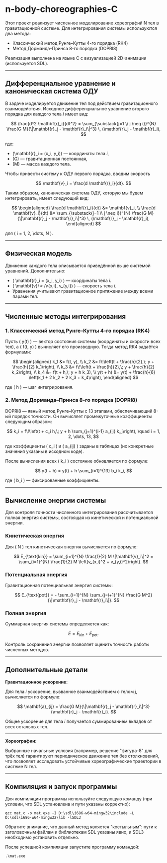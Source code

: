 # n-body-choreographies-C

Этот проект реализует численное моделирование хореографий N тел в гравитационной системе. Для интегрирования системы используются два метода:
- Классический метод Рунге–Кутты 4-го порядка (RK4)
- Метод Дорманда–Принса 8-го порядка (DOPRI8)

Реализация выполнена на языке C с визуализацией 2D-анимации (используется SDL).

---

## Дифференциальное уравнение и каноническая система ОДУ

В задаче моделируется движение тел под действием гравитационного взаимодействия. Исходное дифференциальное уравнение второго порядка для каждого тела *i* имеет вид:

$$
\frac{d^2 \mathbf{r}_i}{dt^2} = \sum_{\substack{j=1 \\ j \neq i}}^{N} \frac{G M}{\|\mathbf{r}_j - \mathbf{r}_i\|^3} \, (\mathbf{r}_j - \mathbf{r}_i),
$$

где:
- \(\mathbf{r}_i = (x_i, y_i)\) — координаты тела *i*,
- \(G\) — гравитационная постоянная,
- \(M\) — масса каждого тела.

Чтобы привести систему к ОДУ первого порядка, вводим скорость

$$
\mathbf{v}_i = \frac{d \mathbf{r}_i}{dt}.
$$

Таким образом, каноническая система ОДУ, которую мы будем интегрировать, имеет следующий вид:

$$
\begin{aligned}
\frac{d \mathbf{r}_i}{dt} &= \mathbf{v}_i, \\
\frac{d \mathbf{v}_i}{dt} &= \sum_{\substack{j=1 \\ j \neq i}}^{N} \frac{G M}{\|\mathbf{r}_j - \mathbf{r}_i\|^3} \, (\mathbf{r}_j - \mathbf{r}_i),
\end{aligned}
$$

для \( i = 1, 2, \dots, N \).

---

## Физическая модель

Движение каждого тела описывается приведённой выше системой уравнений. Дополнительно:
- \( \mathbf{r}_i = (x_i, y_i) \) — координаты тела *i*.
- \( \mathbf{v}_i = (v_{x,i}, v_{y,i}) \) — скорость тела *i*.
- Уравнения учитывают гравитационное притяжение между всеми парами тел.

---

## Численные методы интегрирования

### 1. Классический метод Рунге–Кутты 4-го порядка (RK4)

Пусть \( y(t) \) — вектор состояния системы (координаты и скорости всех тел), а \( f(t, y) \) вычисляет его производную. Тогда метод RK4 задаётся формулами:

$$
\begin{aligned}
k_1 &= f(t, y), \\
k_2 &= f\!\left(t + \frac{h}{2},\; y + \frac{h}{2} k_1\right), \\
k_3 &= f\!\left(t + \frac{h}{2},\; y + \frac{h}{2} k_2\right), \\
k_4 &= f(t + h,\; y + h k_3), \\
y(t + h) &= y(t) + \frac{h}{6} \left(k_1 + 2 k_2 + 2 k_3 + k_4\right),
\end{aligned}
$$

где \( h \) — шаг интегрирования.

### 2. Метод Дорманда–Принса 8-го порядка (DOPRI8)

DOPRI8 — явный метод Рунге–Кутты с 13 этапами, обеспечивающий 8-ый порядок точности. Он вычисляет промежуточные коэффициенты следующим образом:

$$
k_i = f\!\left(t + c_i h,\; y + h \sum_{j=1}^{i-1} a_{ij} k_j\right), \quad i = 1, 2, \dots, 13,
$$

где коэффициенты \( c_i \) и \( a_{ij} \) заданы в таблицах (их конкретные значения указаны в исходном коде).

После вычисления всех \( k_i \) состояние обновляется по формуле:

$$
y(t + h) = y(t) + h \sum_{i=1}^{13} b_i k_i,
$$

где \( b_i \) — фиксированные коэффициенты.

---

## Вычисление энергии системы

Для контроля точности численного интегрирования рассчитывается полная энергия системы, состоящая из кинетической и потенциальной энергии.

### Кинетическая энергия

Для \( N \) тел кинетическая энергия вычисляется по формуле:

$$
E_{\text{kin}} = \sum_{i=1}^{N} \frac{1}{2} M \|\mathbf{v}_i\|^2
= \sum_{i=1}^{N} \frac{1}{2} M \left(v_{x,i}^2 + v_{y,i}^2\right).
$$

### Потенциальная энергия

Гравитационная потенциальная энергия системы:

$$
E_{\text{pot}} = - \sum_{i=1}^{N} \sum_{j=i+1}^{N} \frac{G M^2}{\|\mathbf{r}_j - \mathbf{r}_i\|}.
$$

### Полная энергия

Суммарная энергия системы определяется как:

$$
E = E_{\text{kin}} + E_{\text{pot}}.
$$

Контроль сохранения энергии позволяет оценить точность работы численных методов.

---

## Дополнительные детали

**Гравитационное ускорение:**

Для тела *i* ускорение, вызванное взаимодействием с телом *j*, вычисляется по формуле:

$$
\mathbf{a}_{ij} = \frac{G M}{\|\mathbf{r}_j - \mathbf{r}_i\|^3} (\mathbf{r}_j - \mathbf{r}_i).
$$

Общее ускорение для тела *i* получается суммированием вкладов от всех остальных тел.

---

**Хореографии:**

Выбранные начальные условия (например, решение "фигура-8" для трёх тел) гарантируют периодическое движение тел без столкновений, что позволяет исследовать устойчивые хореографические траектории в системе N тел.

---

## Компиляция и запуск программы

Для компиляции программы используйте следующую команду (при условии, что SDL установлена и пути указаны корректно):

```
gcc mat.c -o mat.exe -I D:\sdl\i686-w64-mingw32\include -L D:\sdl\i686-w64-mingw32\lib -lSDL3
```
Обратите внимание, что данный метод является "костыльным": пути к заголовочным файлам и библиотекам SDL указаны явно, и SDL3 необходимо установить отдельно.

После успешной компиляции запустите программу командой:
```
.\mat.exe
```

